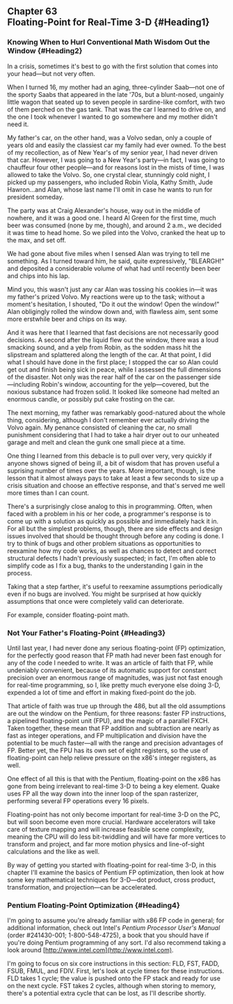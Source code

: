 Chapter 63\
 Floating-Point for Real-Time 3-D {#Heading1}
---------------------------------

### Knowing When to Hurl Conventional Math Wisdom Out the Window {#Heading2}

In a crisis, sometimes it's best to go with the first solution that
comes into your head—but not very often.

When I turned 16, my mother had an aging, three-cylinder Saab—not one of
the sporty Saabs that appeared in the late '70s, but a blunt-nosed,
ungainly little wagon that seated up to seven people in sardine-like
comfort, with two of them perched on the gas tank. That was the car I
learned to drive on, and the one I took whenever I wanted to go
somewhere and my mother didn't need it.

My father's car, on the other hand, was a Volvo sedan, only a couple of
years old and easily the classiest car my family had ever owned. To the
best of my recollection, as of New Year's of my senior year, I had never
driven that car. However, I was going to a New Year's party—in fact, I
was going to chauffeur four other people—and for reasons lost in the
mists of time, I was allowed to take the Volvo. So, one crystal clear,
stunningly cold night, I picked up my passengers, who included Robin
Viola, Kathy Smith, Jude Hawron...and Alan, whose last name I'll omit in
case he wants to run for president someday.

The party was at Craig Alexander's house, way out in the middle of
nowhere, and it was a good one. I heard Al Green for the first time,
much beer was consumed (none by me, though), and around 2 a.m., we
decided it was time to head home. So we piled into the Volvo, cranked
the heat up to the max, and set off.

We had gone about five miles when I sensed Alan was trying to tell me
something. As I turned toward him, he said, quite expressively,
"BLEARGH!" and deposited a considerable volume of what had until
recently been beer and chips into his lap.

Mind you, this wasn't just any car Alan was tossing his cookies in—it
was my father's prized Volvo. My reactions were up to the task; without
a moment's hesitation, I shouted, "Do it out the window! Open the
window!" Alan obligingly rolled the window down and, with flawless aim,
sent some more erstwhile beer and chips on its way.

And it was here that I learned that fast decisions are not necessarily
good decisions. A second after the liquid flew out the window, there was
a loud smacking sound, and a yelp from Robin, as the sodden mass hit the
slipstream and splattered along the length of the car. At that point, I
did what I should have done in the first place; I stopped the car so
Alan could get out and finish being sick in peace, while I assessed the
full dimensions of the disaster. Not only was the rear half of the car
on the passenger side—including Robin's window, accounting for the
yelp—covered, but the noxious substance had frozen solid. It looked like
someone had melted an enormous candle, or possibly put cake frosting on
the car.

The next morning, my father was remarkably good-natured about the whole
thing, considering, although I don't remember ever actually driving the
Volvo again. My penance consisted of cleaning the car, no small
punishment considering that I had to take a hair dryer out to our
unheated garage and melt and clean the gunk one small piece at a time.

One thing I learned from this debacle is to pull over very, very quickly
if anyone shows signed of being ill, a bit of wisdom that has proven
useful a suprising number of times over the years. More important,
though, is the lesson that it almost always pays to take at least a few
seconds to size up a crisis situation and choose an effective response,
and that's served me well more times than I can count.

There's a surprisingly close analog to this in programming. Often, when
faced with a problem in his or her code, a programmer's response is to
come up with a solution as quickly as possible and immediately hack it
in. For all but the simplest problems, though, there are side effects
and design issues involved that should be thought through before any
coding is done. I try to think of bugs and other problem situations as
opportunities to reexamine how my code works, as well as chances to
detect and correct structural defects I hadn't previously suspected; in
fact, I'm often able to simplify code as I fix a bug, thanks to the
understanding I gain in the process.

Taking that a step farther, it's useful to reexamine assumptions
periodically even if no bugs are involved. You might be surprised at how
quickly assumptions that once were completely valid can deteriorate.

For example, consider floating-point math.

### Not Your Father's Floating-Point {#Heading3}

Until last year, I had never done any serious floating-point (FP)
optimization, for the perfectly good reason that FP math had never been
fast enough for any of the code I needed to write. It was an article of
faith that FP, while undeniably convenient, because of its automatic
support for constant precision over an enormous range of magnitudes, was
just not fast enough for real-time programming, so I, like pretty much
everyone else doing 3-D, expended a lot of time and effort in making
fixed-point do the job.

That article of faith was true up through the 486, but all the old
assumptions are out the window on the Pentium, for three reasons: faster
FP instructions, a pipelined floating-point unit (FPU), and the magic of
a parallel FXCH. Taken together, these mean that FP addition and
subtraction are nearly as fast as integer operations, and FP
multiplication and division have the potential to be much faster—all
with the range and precision advantages of FP. Better yet, the FPU has
its own set of eight registers, so the use of floating-point can help
relieve pressure on the x86's integer registers, as well.

One effect of all this is that with the Pentium, floating-point on the
x86 has gone from being irrelevant to real-time 3-D to being a key
element. Quake uses FP all the way down into the inner loop of the span
rasterizer, performing several FP operations every 16 pixels.

Floating-point has not only become important for real-time 3-D on the
PC, but will soon become even more crucial. Hardware accelerators will
take care of texture mapping and will increase feasible scene
complexity, meaning the CPU will do less bit-twiddling and will have far
more vertices to transform and project, and far more motion physics and
line-of-sight calculations and the like as well.

By way of getting you started with floating-point for real-time 3-D, in
this chapter I'll examine the basics of Pentium FP optimization, then
look at how some key mathematical techniques for 3-D—dot product, cross
product, transformation, and projection—can be accelerated.

### Pentium Floating-Point Optimization {#Heading4}

I'm going to assume you're already familiar with x86 FP code in general;
for additional information, check out Intel's *Pentium Processor User's
Manual* (order \#241430-001; 1-800-548-4725), a book that you should
have if you're doing Pentium programming of any sort. I'd also recommend
taking a look around [http://www.intel.com](http://www.intel.com).

I'm going to focus on six core instructions in this section: FLD, FST,
FADD, FSUB, FMUL, and FDIV. First, let's look at cycle times for these
instructions. FLD takes 1 cycle; the value is pushed onto the FP stack
and ready for use on the next cycle. FST takes 2 cycles, although when
storing to memory, there's a potential extra cycle that can be lost, as
I'll describe shortly.
